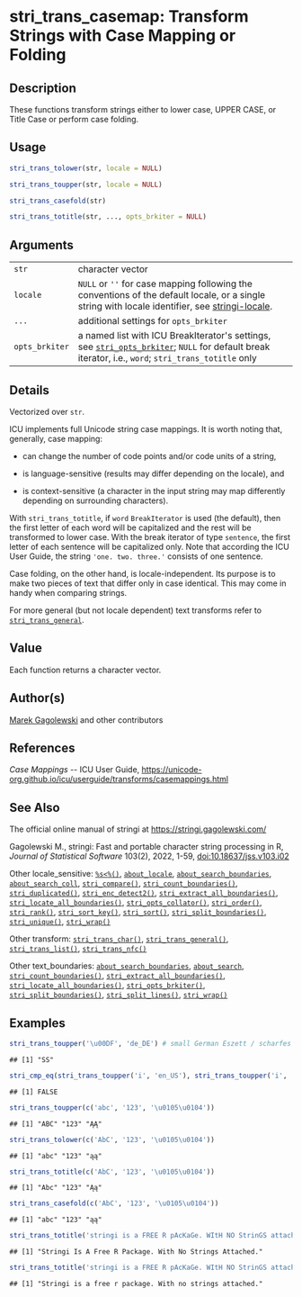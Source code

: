 # stri_trans_casemap: Transform Strings with Case Mapping or Folding

## Description

These functions transform strings either to lower case, UPPER CASE, or Title Case or perform case folding.

## Usage

``` r
stri_trans_tolower(str, locale = NULL)

stri_trans_toupper(str, locale = NULL)

stri_trans_casefold(str)

stri_trans_totitle(str, ..., opts_brkiter = NULL)
```

## Arguments

|                |                                                                                                                                                                                                       |
|----------------|-------------------------------------------------------------------------------------------------------------------------------------------------------------------------------------------------------|
| `str`          | character vector                                                                                                                                                                                      |
| `locale`       | `NULL` or `''` for case mapping following the conventions of the default locale, or a single string with locale identifier, see [stringi-locale](about_locale.md).                                    |
| `...`          | additional settings for `opts_brkiter`                                                                                                                                                                |
| `opts_brkiter` | a named list with <span class="pkg">ICU</span> BreakIterator\'s settings, see [`stri_opts_brkiter`](stri_opts_brkiter.md); `NULL` for default break iterator, i.e., `word`; `stri_trans_totitle` only |

## Details

Vectorized over `str`.

<span class="pkg">ICU</span> implements full Unicode string case mappings. It is worth noting that, generally, case mapping:

-   can change the number of code points and/or code units of a string,

-   is language-sensitive (results may differ depending on the locale), and

-   is context-sensitive (a character in the input string may map differently depending on surrounding characters).

With `stri_trans_totitle`, if `word` `BreakIterator` is used (the default), then the first letter of each word will be capitalized and the rest will be transformed to lower case. With the break iterator of type `sentence`, the first letter of each sentence will be capitalized only. Note that according the <span class="pkg">ICU</span> User Guide, the string `'one. two. three.'` consists of one sentence.

Case folding, on the other hand, is locale-independent. Its purpose is to make two pieces of text that differ only in case identical. This may come in handy when comparing strings.

For more general (but not locale dependent) text transforms refer to [`stri_trans_general`](stri_trans_general.md).

## Value

Each function returns a character vector.

## Author(s)

[Marek Gagolewski](https://www.gagolewski.com/) and other contributors

## References

*Case Mappings* -- ICU User Guide, <https://unicode-org.github.io/icu/userguide/transforms/casemappings.html>

## See Also

The official online manual of <span class="pkg">stringi</span> at <https://stringi.gagolewski.com/>

Gagolewski M., <span class="pkg">stringi</span>: Fast and portable character string processing in R, *Journal of Statistical Software* 103(2), 2022, 1-59, [doi:10.18637/jss.v103.i02](https://doi.org/10.18637/jss.v103.i02)

Other locale_sensitive: [`%s<%()`](+25s+3C+25.md), [`about_locale`](about_locale.md), [`about_search_boundaries`](about_search_boundaries.md), [`about_search_coll`](about_search_coll.md), [`stri_compare()`](stri_compare.md), [`stri_count_boundaries()`](stri_count_boundaries.md), [`stri_duplicated()`](stri_duplicated.md), [`stri_enc_detect2()`](stri_enc_detect2.md), [`stri_extract_all_boundaries()`](stri_extract_boundaries.md), [`stri_locate_all_boundaries()`](stri_locate_boundaries.md), [`stri_opts_collator()`](stri_opts_collator.md), [`stri_order()`](stri_order.md), [`stri_rank()`](stri_rank.md), [`stri_sort_key()`](stri_sort_key.md), [`stri_sort()`](stri_sort.md), [`stri_split_boundaries()`](stri_split_boundaries.md), [`stri_unique()`](stri_unique.md), [`stri_wrap()`](stri_wrap.md)

Other transform: [`stri_trans_char()`](stri_trans_char.md), [`stri_trans_general()`](stri_trans_general.md), [`stri_trans_list()`](stri_trans_list.md), [`stri_trans_nfc()`](stri_trans_nf.md)

Other text_boundaries: [`about_search_boundaries`](about_search_boundaries.md), [`about_search`](about_search.md), [`stri_count_boundaries()`](stri_count_boundaries.md), [`stri_extract_all_boundaries()`](stri_extract_boundaries.md), [`stri_locate_all_boundaries()`](stri_locate_boundaries.md), [`stri_opts_brkiter()`](stri_opts_brkiter.md), [`stri_split_boundaries()`](stri_split_boundaries.md), [`stri_split_lines()`](stri_split_lines.md), [`stri_wrap()`](stri_wrap.md)

## Examples




```r
stri_trans_toupper('\u00DF', 'de_DE') # small German Eszett / scharfes S
```

```
## [1] "SS"
```

```r
stri_cmp_eq(stri_trans_toupper('i', 'en_US'), stri_trans_toupper('i', 'tr_TR'))
```

```
## [1] FALSE
```

```r
stri_trans_toupper(c('abc', '123', '\u0105\u0104'))
```

```
## [1] "ABC" "123" "ĄĄ"
```

```r
stri_trans_tolower(c('AbC', '123', '\u0105\u0104'))
```

```
## [1] "abc" "123" "ąą"
```

```r
stri_trans_totitle(c('AbC', '123', '\u0105\u0104'))
```

```
## [1] "Abc" "123" "Ąą"
```

```r
stri_trans_casefold(c('AbC', '123', '\u0105\u0104'))
```

```
## [1] "abc" "123" "ąą"
```

```r
stri_trans_totitle('stringi is a FREE R pAcKaGe. WItH NO StrinGS attached.') # word boundary
```

```
## [1] "Stringi Is A Free R Package. With No Strings Attached."
```

```r
stri_trans_totitle('stringi is a FREE R pAcKaGe. WItH NO StrinGS attached.', type='sentence')
```

```
## [1] "Stringi is a free r package. With no strings attached."
```
